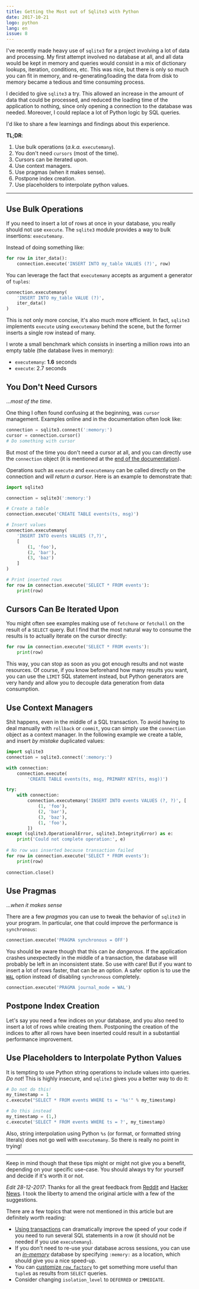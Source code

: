```yaml
---
title: Getting the Most out of Sqlite3 with Python
date: 2017-10-21
logo: python
lang: en
issue: 8
---
```


I've recently made heavy use of `sqlite3` for a project involving a lot of data
and processing. My first attempt involved no database at all, and all data would
be kept in memory and queries would consist in a mix of dictionary lookups,
iteration, conditions, etc. This was nice, but there is only so much you can fit
in memory, and re-generating/loading the data from disk to memory became a tedious
and time consuming process.

I decided to give `sqlite3` a try. This allowed an increase in the amount of
data that could be processed, and reduced the loading time of the application to
nothing, since only opening a connection to the database was needed. Moreover,
I could replace a lot of Python logic by SQL queries.

I'd like to share a few learnings and findings about this experience.

**TL;DR**:

1. Use bulk operations (*a.k.a.* `executemany`).
2. You don't need `cursors` (most of the time).
3. Cursors can be iterated upon.
4. Use context managers.
5. Use pragmas (when it makes sense).
6. Postpone index creation.
7. Use placeholders to interpolate python values.

---

## Use Bulk Operations

If you need to insert a lot of rows at once in your database, you really
should not use `execute`. The `sqlite3` module provides a way to bulk
insertions: `executemany`.

Instead of doing something like:
```python
for row in iter_data():
    connection.execute('INSERT INTO my_table VALUES (?)', row)
```

You can leverage the fact that `executemany` accepts as argument a generator of
`tuples`:

```python
connection.executemany(
    'INSERT INTO my_table VALUE (?)',
    iter_data()
)
```

This is not only more concise, it's also much more efficient. In fact, `sqlite3`
implements `execute` using `executemany` behind the scene, but the former
inserts a single row instead of many.

I wrote a small benchmark which consists in inserting a million rows into an
empty table (the database lives in memory):

* `executemany`: **1.6** seconds
* `execute`: 2.7 seconds


## You Don't Need Cursors

...*most of the time*.

One thing I often found confusing at the beginning, was `cursor` management.
Examples online and in the documentation often look like:

```python
connection = sqlite3.connect(':memory:')
cursor = connection.cursor()
# Do something with cursor
```

But most of the time you don't need a cursor at all, and you can directly use
the `connection` object (it is mentioned at the
[end of the documentation](https://docs.python.org/3.6/library/sqlite3.html#using-shortcut-methods)).

Operations such as `execute` and `executemany` can be called directly on the
connection and *will return a cursor*. Here is an example to demonstrate that:

```python
import sqlite3

connection = sqlite3(':memory:')

# Create a table
connection.execute('CREATE TABLE events(ts, msg)')

# Insert values
connection.executemany(
    'INSERT INTO events VALUES (?,?)',
    [
        (1, 'foo'),
        (2, 'bar'),
        (3, 'baz')
    ]
)

# Print inserted rows
for row in connection.execute('SELECT * FROM events'):
    print(row)
```


## Cursors Can Be Iterated Upon

You might often see examples making use of `fetchone` or `fetchall` on
the result of a `SELECT` query. But I find that the most natural way to
consume the results is to actually iterate on the cursor directly:

```python
for row in connection.execute('SELECT * FROM events'):
    print(row)
```

This way, you can stop as soon as you got enough results and not waste
resources. Of course, if you know beforehand how many results you want, you can
use the `LIMIT` SQL statement instead, but Python generators are very handy and
allow you to decouple data generation from data consumption.


## Use Context Managers

Shit happens, even in the middle of a SQL transaction. To avoid having
to deal manually with `rollback` or `commit`, you can simply use the
`connection` object as a context manager. In the following example we
create a table, and insert *by mistake* duplicated values:

```python
import sqlite3
connection = sqlite3.connect(':memory:')

with connection:
    connection.execute(
        'CREATE TABLE events(ts, msg, PRIMARY KEY(ts, msg))')

try:
    with connection:
        connection.executemany('INSERT INTO events VALUES (?, ?)', [
            (1, 'foo'),
            (2, 'bar'),
            (3, 'baz'),
            (1, 'foo'),
        ])
except (sqlite3.OperationalError, sqlite3.IntegrityError) as e:
    print('Could not complete operation:', e)
    
# No row was inserted because transaction failed
for row in connection.execute('SELECT * FROM events'):
    print(row)
    
connection.close()
```

## Use Pragmas
...*when it makes sense*

There are a few *pragmas* you can use to tweak the behavior of `sqlite3` in your
program. In particular, one that could improve the performance is `synchronous`:

```python
connection.execute('PRAGMA synchronous = OFF')
```

You should be aware though that this can *be dangerous*. If the application
crashes unexpectedly in the middle of a transaction, the database will probably
be left in an inconsistent state. So use with care! But if you want to insert a
lot of rows faster, that can be an option. A safer option is to use the
[`WAL`](https://www.sqlite.org/draft/wal.html) option instead of disabling
`synchronous` completely.

```python
connection.execute('PRAGMA journal_mode = WAL')
```

## Postpone Index Creation

Let's say you need a few indices on your database, and you also need to
insert a lot of rows while creating them. Postponing the creation of the indices
to after all rows have been inserted could result in a substantial performance
improvement.


## Use Placeholders to Interpolate Python Values

It is tempting to use Python string operations to include values into
queries. *Do not*! This is highly insecure, and `sqlite3` gives you a
better way to do it:

```python
# Do not do this!
my_timestamp = 1
c.execute("SELECT * FROM events WHERE ts = '%s'" % my_timestamp)

# Do this instead
my_timestamp = (1,)
c.execute('SELECT * FROM events WHERE ts = ?', my_timestamp)
```

Also, string interpolation using Python `%s` (or format, or formatted string
literals) does not go well with `executemany`. So there is really no point in
trying!


---

Keep in mind though that these tips might or might not give you a benefit,
depending on your specific use-case. You should always try for yourself and
decide if it's worth it or not.

*Edit 28-12-2017*: Thanks for all the great feedback from [Reddit](https://www.reddit.com/r/Python/comments/781q18/getting_the_most_out_of_sqlite3_with_python/)
and [Hacker News](https://news.ycombinator.com/item?id=15525715).
I took the liberty to amend the original article with a few of the suggestions.

There are a few topics that were not mentioned in this article but are
definitely worth reading:

* [Using transactions](https://docs.python.org/3.6/library/sqlite3.html#controlling-transactions)
  can dramatically improve the speed of your code if you need to run several
  SQL statements in a row (it should not be needed if you use `executemany`).
* If you don't need to re-use your database across sessions, you can use an
  [*in-memory*](https://sqlite.org/inmemorydb.html) database by specifying
  `:memory:` as a location, which should give you a nice speed-up.
* You can [customize `row_factory`](https://docs.python.org/3.6/library/sqlite3.html#sqlite3.Connection.row_factory)
  to get something more useful than `tuple`s as results from `SELECT` queries.
* Consider changing `isolation_level` to `DEFERRED` or `IMMEDIATE`.
